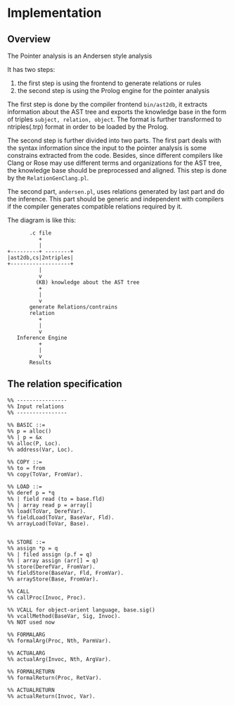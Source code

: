 # Implementation 

## Overview

The Pointer analysis is an Andersen style analysis

It has two steps:

1. the first step is using the frontend to generate relations or rules
2. the second step is using the Prolog engine for the pointer analysis

The first step is done by the compiler frontend `bin/ast2db`, it extracts information about the AST tree and exports the knowledge base in the form of triples `subject, relation, object`. The format is further transformed to ntriples(.trp) format in order to be loaded by the Prolog.

The second step is further divided into two parts. The first part deals with the syntax information since the input to the pointer analysis is some constrains extracted from the code. Besides, since different compilers like Clang or Rose may use different terms and organizations for the AST tree, the knowledge base should be preprocessed and aligned. This step is done by the `RelationGenClang.pl`.

The second part, `andersen.pl`, uses relations generated by last part and do the inference. This part should be generic and independent with compilers if the compiler generates compatible relations required by it.

The diagram is like this: 

```
       .c file
          +
          |
+---------+ --------+
|ast2db,cs|2ntriples|
+-------------------+
          |
          v
         (KB) knowledge about the AST tree
          +
          |
          v
       generate Relations/contrains
       relation
          +
          |
          v
   Inference Engine
          +
          |
          v
       Results
```

## The relation specification

```
%% ---------------- 
%% Input relations  
%% ---------------- 

%% BASIC ::=
%% p = alloc()
%% | p = &x
%% alloc(P, Loc).
%% address(Var, Loc).

%% COPY ::=
%% to = from
%% copy(ToVar, FromVar).

%% LOAD ::=
%% deref p = *q
%% | field read (to = base.fld)
%% | array read p = array[]
%% load(ToVar, DerefVar).
%% fieldLoad(ToVar, BaseVar, Fld).
%% arrayLoad(ToVar, Base).


%% STORE ::=
%% assign *p = q
%% | filed assign (p.f = q)
%% | array assign (arr[] = q)
%% store(DerefVar, FromVar).
%% fieldStore(BaseVar, Fld, FromVar).
%% arrayStore(Base, FromVar).

%% CALL
%% callProc(Invoc, Proc).

%% VCALL for object-orient language, base.sig()
%% vcallMethod(BaseVar, Sig, Invoc).
%% NOT used now

%% FORMALARG
%% formalArg(Proc, Nth, ParmVar).

%% ACTUALARG
%% actualArg(Invoc, Nth, ArgVar).

%% FORMALRETURN
%% formalReturn(Proc, RetVar).

%% ACTUALRETURN
%% actualReturn(Invoc, Var).
```


 
